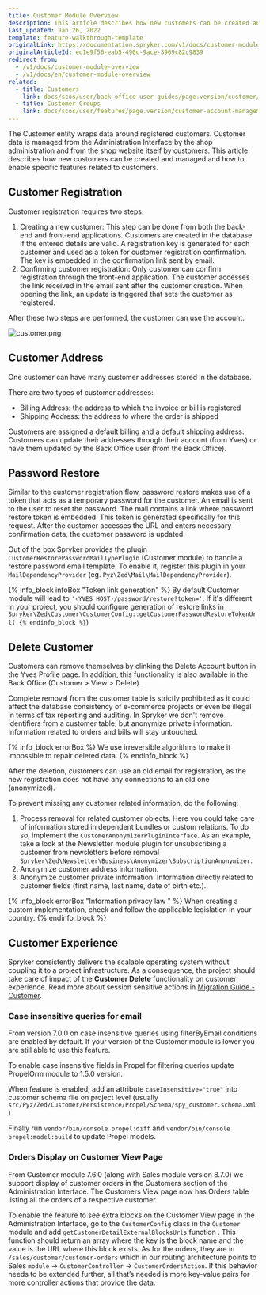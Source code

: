 ```yaml
---
title: Customer Module Overview
description: This article describes how new customers can be created and managed and how to enable specific features related to customers.
last_updated: Jan 26, 2022
template: feature-walkthrough-template
originalLink: https://documentation.spryker.com/v1/docs/customer-module-overview
originalArticleId: ed1e9f56-eab5-490c-9ace-3969c82c9839
redirect_from:
  - /v1/docs/customer-module-overview
  - /v1/docs/en/customer-module-overview
related:
  - title: Customers
    link: docs/scos/user/back-office-user-guides/page.version/customer/customers.html
  - title: Customer Groups
    link: docs/scos/user/features/page.version/customer-account-management-feature-overview/customer-groups-overview.html
---
```


The Customer entity wraps data around registered customers. Customer data is managed from the Administration Interface by the shop administration and from the shop website itself by customers. This article describes how new customers can be created and managed and how to enable specific features related to customers.

## Customer Registration
Customer registration requires two steps:

1. Creating a new customer: This step can be done from both the back-end and front-end applications. Customers are created in the database if the entered details are valid. A registration key is generated for each customer and used as a token for customer registration confirmation. The key is embedded in the confirmation link sent by email.
2. Confirming customer registration: Only customer can confirm registration through the front-end application. The customer accesses the link received in the email sent after the customer creation. When opening the link, an update is triggered that sets the customer as registered.

After these two steps are performed, the customer can use the account.

![customer.png](https://spryker.s3.eu-central-1.amazonaws.com/docs/Features/Customer+Relationship+Management/Customer+Groups/Customer+Module+Overview/customer.png) 

## Customer Address

One customer can have many customer addresses stored in the database.

There are two types of customer addresses:

* Billing Address: the address to which the invoice or bill is registered
* Shipping Address: the address to where the order is shipped

Customers are assigned a default billing and a default shipping address. Customers can update their addresses through their account (from Yves) or have them updated by the Back Office user (from the Back Office).

## Password Restore

Similar to the customer registration flow, password restore makes use of a token that acts as a temporary password for the customer. An email is sent to the user to reset the password. The mail contains a link where password restore token is embedded. This token is generated specifically for this request. After the customer accesses the URL and enters necessary confirmation data, the customer password is updated.

Out of the box Spryker provides the plugin `CustomerRestorePasswordMailTypePlugin` (Customer module) to handle a restore password email template. To enable it, register this plugin in your `MailDependencyProvider` (eg. `Pyz\Zed\Mail\MailDependencyProvider`).

{% info_block infoBox "Token link generation" %}
By default Customer module will lead to `'‹YVES HOST›/password/restore?token='`. If it's different in your project, you should configure generation of restore links in `Spryker\Zed\Customer\CustomerConfig::getCustomerPasswordRestoreTokenUrl(
{% endinfo_block %}`)

## Delete Customer
Customers can remove themselves by clinking the Delete Account button in the Yves Profile page. In addition, this functionality is also available in the Back Office (Customer > View > Delete).

Complete removal from the customer table is strictly prohibited as it could affect the database consistency of e-commerce projects or even be illegal in terms of tax reporting and auditing. In Spryker we don't remove identifiers from a customer table, but anonymize private information. Information related to orders and bills will stay untouched.

{% info_block errorBox %}
We use irreversible algorithms to make it impossible to repair deleted data.
{% endinfo_block %}

After the deletion, customers can use an old email for registration, as the new registration does not have any connections to an old one (anonymized).

To prevent missing any customer related information, do the following:

1. Process removal for related customer objects. Here you could take care of information stored in dependent bundles or custom relations. To do so, implement the `CustomerAnonymizerPluginInterface`. As an example, take a look at the Newsletter module plugin for unsubscribing a customer from newsletters before removal `Spryker\Zed\Newsletter\Business\Anonymizer\SubscriptionAnonymizer`.
2. Anonymize customer address information.
3. Anonymize customer private information. Information directly related to customer fields (first name, last name, date of birth etc.).

{% info_block errorBox "Information privacy law " %}
When creating a custom implementation, check and follow the applicable legislation in your country.
{% endinfo_block %}

## Customer Experience

Spryker consistently delivers the scalable operating system without coupling it to a project infrastructure. As a consequence, the project should take care of impact of the **Customer Delete** functionality on customer experience. Read more about session sensitive actions in [Migration Guide - Customer](/docs/scos/dev/module-migration-guides/migration-guide-customer.html).

### Case insensitive queries for email

From version 7.0.0 on case insensitive queries using filterByEmail conditions are enabled by default. If your version of the Customer module is lower you are still able to use this feature.

To enable case insensitive fields in Propel for filtering queries update PropelOrm module to 1.5.0 version.

When feature is enabled, add an attribute `caseInsensitive="true"` into customer schema file on project level (usually `src/Pyz/Zed/Customer/Persistence/Propel/Schema/spy_customer.schema.xml`).

Finally run `vendor/bin/console propel:diff` and `vendor/bin/console propel:model:build` to update Propel models.

### Orders Display on Customer View Page

From Customer module 7.6.0 (along with Sales module version 8.7.0) we support display of customer orders in the Customers section of the Administration Interface. The Customers View page now has Orders table listing all the orders of a respective customer.

To enable the feature to see extra blocks on the Customer View page in the Administration Interface, go to the `CustomerConfig` class in the `Customer` module and add `getCustomerDetailExternalBlocksUrls` function . This function should return an array where the key is the block name and the value is the URL where this block exists. As for the orders, they are in `/sales/customer/customer-orders` which in our routing architecture points to Sales `module` -> `CustomerController` -> `CustomerOrdersAction`. If this behavior needs to be extended further, all that’s needed is more key-value pairs for more controller actions that provide the data.

<!--
_Last review date: Jan 22, 2018_ 
-->
